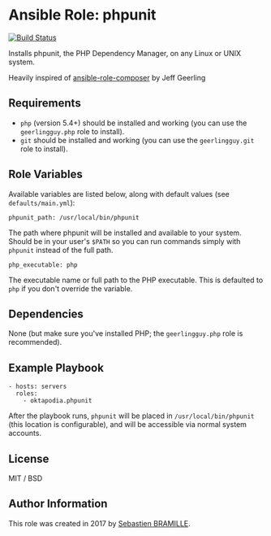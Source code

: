# Ansible Role: phpunit

[![Build Status](https://travis-ci.org/oktapodia/ansible-role-phpunit.svg?branch=master)](https://travis-ci.org/oktapodia/ansible-role-phpunit)

Installs phpunit, the PHP Dependency Manager, on any Linux or UNIX system.

Heavily inspired of [ansible-role-composer](https://github.com/geerlinguy/ansible-role-composer.git) by Jeff Geerling 

## Requirements

  - `php` (version 5.4+) should be installed and working (you can use the `geerlingguy.php` role to install).
  - `git` should be installed and working (you can use the `geerlingguy.git` role to install).

## Role Variables

Available variables are listed below, along with default values (see `defaults/main.yml`):

    phpunit_path: /usr/local/bin/phpunit

The path where phpunit will be installed and available to your system. Should be in your user's `$PATH` so you can run commands simply with `phpunit` instead of the full path.

    php_executable: php

The executable name or full path to the PHP executable. This is defaulted to `php` if you don't override the variable.

## Dependencies

None (but make sure you've installed PHP; the `geerlingguy.php` role is recommended).

## Example Playbook

    - hosts: servers
      roles:
        - oktapodia.phpunit

After the playbook runs, `phpunit` will be placed in `/usr/local/bin/phpunit` (this location is configurable), and will be accessible via normal system accounts.

## License

MIT / BSD

## Author Information

This role was created in 2017 by [Sebastien BRAMILLE](https://sebastien-bramille.com/).
